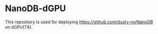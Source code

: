 # NanoDB-dGPU
This repository is used for deploying https://github.com/dusty-nv/NanoDB on dGPU(T4).
